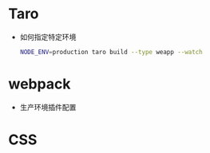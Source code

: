 # Taro

* 如何指定特定环境

  ````bash
  NODE_ENV=production taro build --type weapp --watch
  ````

# webpack

* 生产环境插件配置

# CSS


